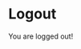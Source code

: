 # Logout

You are logged out!

<script>
  function delay(time) {
    return new Promise(resolve => setTimeout(resolve, time));
  }
  delay(1500).then(() => window.location.href = "/en/");
</script>